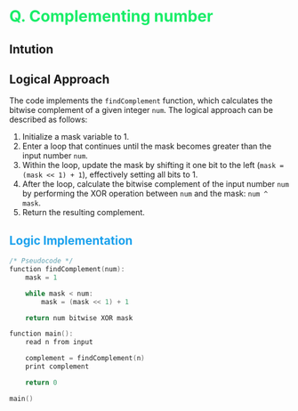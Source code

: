 # <span style="color:#1AED69"> Q. **Complementing number**</span>

## **Intution**

## Logical Approach

The code implements the `findComplement` function, which calculates the bitwise complement of a given integer `num`. The logical approach can be described as follows:

1. Initialize a mask variable to 1.
2. Enter a loop that continues until the mask becomes greater than the input number `num`.
3. Within the loop, update the mask by shifting it one bit to the left (`mask = (mask << 1) + 1`), effectively setting all bits to 1.
4. After the loop, calculate the bitwise complement of the input number `num` by performing the XOR operation between `num` and the mask: `num ^ mask`.
5. Return the resulting complement.

## <span style="color:#1AA1ED"> **Logic Implementation** </span>

```cpp
/* Pseudocode */
function findComplement(num):
    mask = 1

    while mask < num:
        mask = (mask << 1) + 1

    return num bitwise XOR mask

function main():
    read n from input

    complement = findComplement(n)
    print complement

    return 0

main()
```
